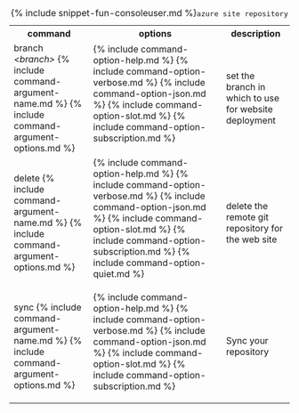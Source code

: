 <table class="table table-striped cli cmd">
	<caption>{% include snippet-fun-consoleuser.md %}<kbd>azure site repository</kbd></caption>
	<tr>
		<th class="w20">command</th>
		<th class="w60">options</th>
		<th>description</th>
	</tr>
	<tr>
		<td>branch <dfn title="branch name to deploy to web site">&lt;branch&gt;</dfn> {% include command-argument-name.md %} {% include command-argument-options.md %}</td>
		<td>
			<dl class="dl-horizontal">
				{% include command-option-help.md %}
				{% include command-option-verbose.md %}
				{% include command-option-json.md %}
				{% include command-option-slot.md %}
				{% include command-option-subscription.md %}
			</dl>
		</td>
		<td>set the branch in which to use for website deployment</td>
	</tr>
	<tr>
		<td>delete {% include command-argument-name.md %} {% include command-argument-options.md %}</td>
		<td>
			<dl class="dl-horizontal">
				{% include command-option-help.md %}
				{% include command-option-verbose.md %}
				{% include command-option-json.md %}
				{% include command-option-slot.md %}
				{% include command-option-subscription.md %}
				{% include command-option-quiet.md %}
			</dl>
		</td>
		<td>delete the remote git repository for the web site</td>
	</tr>
	<tr>
		<td>sync {% include command-argument-name.md %} {% include command-argument-options.md %}</td>
		<td>
			<dl class="dl-horizontal">
				{% include command-option-help.md %}
				{% include command-option-verbose.md %}
				{% include command-option-json.md %}
				{% include command-option-slot.md %}
				{% include command-option-subscription.md %}
			</dl>
		</td>
		<td>Sync your repository</td>
	</tr>
</table>